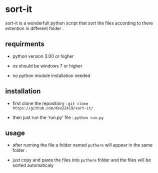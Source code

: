 # sort-it
sort-it is a wonderfull python script that sort the files according to there extention in different folder .

## requirments 

- python version 3.00 or higher

- os should be windows 7 or higher

- no python module installation needed

## installation

- first clone the repositiory :
  ```git clone https://github.com/dev22419/sort-it/```
  
- then just run the 'run.py' file :
  ```python run.py```
  
## usage 

- after running the file a folder named `puthere` will appear in the same folder .

- just copy and paste the files into `puthere` folder and the files will be sorted automaticaly
